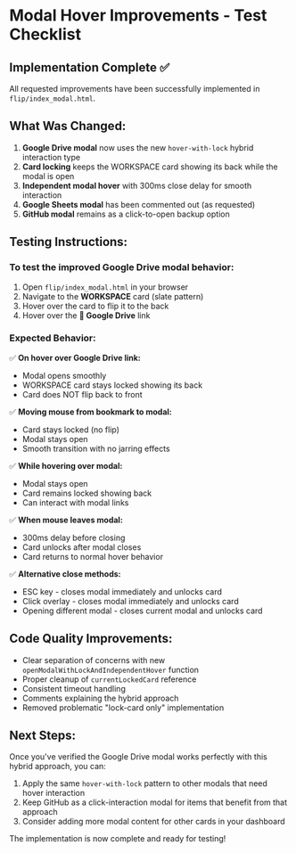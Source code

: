 # Modal Hover Improvements - Test Checklist

## Implementation Complete ✅

All requested improvements have been successfully implemented in `flip/index_modal.html`.

## What Was Changed:

1. **Google Drive modal** now uses the new `hover-with-lock` hybrid interaction type
2. **Card locking** keeps the WORKSPACE card showing its back while the modal is open
3. **Independent modal hover** with 300ms close delay for smooth interaction
4. **Google Sheets modal** has been commented out (as requested)
5. **GitHub modal** remains as a click-to-open backup option

## Testing Instructions:

### To test the improved Google Drive modal behavior:

1. Open `flip/index_modal.html` in your browser
2. Navigate to the **WORKSPACE** card (slate pattern)
3. Hover over the card to flip it to the back
4. Hover over the **💾 Google Drive** link

### Expected Behavior:

✅ **On hover over Google Drive link:**
   - Modal opens smoothly
   - WORKSPACE card stays locked showing its back
   - Card does NOT flip back to front

✅ **Moving mouse from bookmark to modal:**
   - Card stays locked (no flip)
   - Modal stays open
   - Smooth transition with no jarring effects

✅ **While hovering over modal:**
   - Modal stays open
   - Card remains locked showing back
   - Can interact with modal links

✅ **When mouse leaves modal:**
   - 300ms delay before closing
   - Card unlocks after modal closes
   - Card returns to normal hover behavior

✅ **Alternative close methods:**
   - ESC key - closes modal immediately and unlocks card
   - Click overlay - closes modal immediately and unlocks card
   - Opening different modal - closes current modal and unlocks card

## Code Quality Improvements:

- Clear separation of concerns with new `openModalWithLockAndIndependentHover` function
- Proper cleanup of `currentLockedCard` reference
- Consistent timeout handling
- Comments explaining the hybrid approach
- Removed problematic "lock-card only" implementation

## Next Steps:

Once you've verified the Google Drive modal works perfectly with this hybrid approach, you can:

1. Apply the same `hover-with-lock` pattern to other modals that need hover interaction
2. Keep GitHub as a click-interaction modal for items that benefit from that approach
3. Consider adding more modal content for other cards in your dashboard

The implementation is now complete and ready for testing!